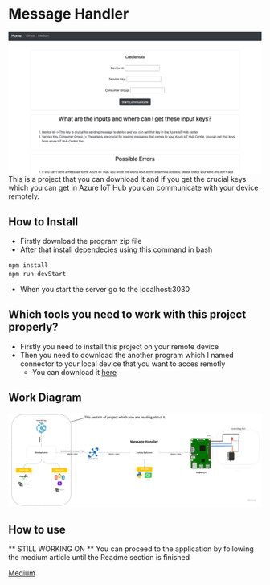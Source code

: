 # Message Handler

![Screenshot](homepage.png)
This is a project that you can download it and if you get the crucial keys which you can get in Azure IoT Hub you can communicate with your device remotely.

## How to Install

- Firstly download the program zip file
- After that install dependecies using this command in bash

```bash
npm install
npm run devStart
 ```
  - When you start the server go to the localhost:3030
  
## Which tools you need to work with this project properly?

* Firstly you need to install this project on your remote device
* Then you need to download the another program which I named connector to your local device that you want to acces remotly
    * You can download it [here](https://github.com/erhan-namli/connector-azurehub-pyqt5)

## Work Diagram

![part](messagehandler-part.jpg)

## How to use
 
** STILL WORKING ON **
You can proceed to the application by following the medium article until the Readme section is finished 

[Medium](https://medium.com/@erhan_namli/control-your-raspberry-pi-remotely-over-the-internet-using-microsoft-azure-services-part-2-fa64a40bfd85)
